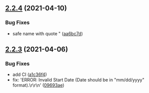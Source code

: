 ## [2.2.4](https://github.com/snomiao/schcal/compare/v2.2.3...v2.2.4) (2021-04-10)


### Bug Fixes

* safe name with quote " ([aa6bc7d](https://github.com/snomiao/schcal/commit/aa6bc7d56ff1e69436d93a6483fb3bd00b2570d8))



## [2.2.3](https://github.com/snomiao/schcal/compare/v1.1.1...v2.2.3) (2021-04-06)


### Bug Fixes

* add CI ([a1c36f4](https://github.com/snomiao/schcal/commit/a1c36f4d912709023fb71123e90469150b6992ab))
* fix: 'ERROR: Invalid Start Date (Date should be in "mm/dd/yyyy" format).\r\r\n' ([09693ae](https://github.com/snomiao/schcal/commit/09693aed77fcdd14c3da5ec3cb90acdf6a560966))



